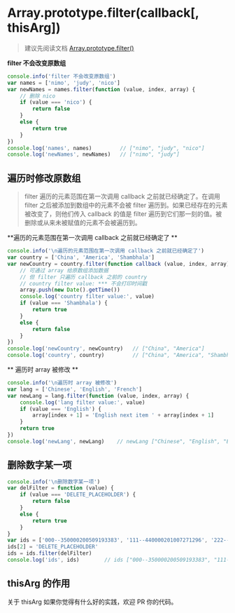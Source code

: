# Array.prototype.filter(callback[, thisArg])

> 建议先阅读文档 [Array.prototype.filter()](https://developer.mozilla.org/zh-CN/docs/Web/JavaScript/Reference/Global_Objects/Array/filter)

**filter 不会改变原数组**

````js
console.info('filter 不会改变原数组')
var names = ['nimo', 'judy', 'nico']
var newNames = names.filter(function (value, index, array) {
    // 删除 nico
    if (value === 'nico') {
        return false
    }
    else {
        return true
    }
})
console.log('names', names)         // ["nimo", "judy", "nico"]
console.log('newNames', newNames)   // ["nimo", "judy"]
````

## 遍历时修改原数组

> filter 遍历的元素范围在第一次调用 callback 之前就已经确定了。在调用 filter 之后被添加到数组中的元素不会被 filter 遍历到。如果已经存在的元素被改变了，则他们传入 callback 的值是 filter 遍历到它们那一刻的值。被删除或从来未被赋值的元素不会被遍历到。

**遍历的元素范围在第一次调用 callback 之前就已经确定了 **
````js
console.info('\n遍历的元素范围在第一次调用 callback 之前就已经确定了')
var country = ['China', 'America', 'Shambhala']
var newCountry = country.filter(function callback (value, index, array) {
    // 可通过 array 给原数组添加数据
    // 但 filter 只遍历 callback 之前的 country
    // country filter value: *** 不会打印时间戳
    array.push(new Date().getTime())
    console.log('country filter value:', value)
    if (value === 'Shambhala') {
        return true
    }
    else {
        return false
    }
})
console.log('newCountry', newCountry)   // ["China", "America"]
console.log('country', country)         // ["China", "America", "Shambhala", 1479865512679, 1479865512679, 1479865512680]
````

** 遍历时 array 被修改 **

````js
console.info('\n遍历时 array 被修改')
var lang = ['Chinese', 'English', 'French']
var newLang = lang.filter(function (value, index, array) {
    console.log('lang filter value:', value)
    if (value === 'English') {
        array[index + 1] = 'English next item ' + array[index + 1]
    }
    return true
})
console.log('newLang', newLang)    // newLang ["Chinese", "English", "English next item French"]
````

## 删除数字某一项

````js
console.info('\n删除数字某一项')
var delFilter = function (value) {
    if (value === 'DELETE_PLACEHOLDER') {
        return false
    }
    else {
        return true
    }
}
var ids = ['000--350000200509193383', '111--440000201007271296', '222--450000200112271471', '333-120000197110291785']
ids[2] = 'DELETE_PLACEHOLDER'
ids = ids.filter(delFilter)
console.log('ids', ids)        // ids ["000--350000200509193383", "111--440000201007271296", "333-120000197110291785"]
````


## thisArg 的作用

关于 thisArg 如果你觉得有什么好的实践，欢迎 PR 你的代码。
